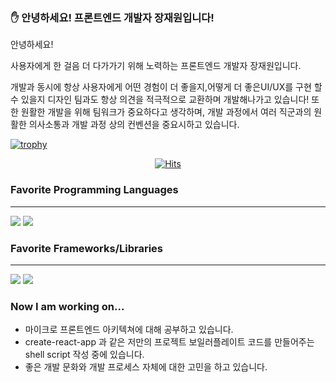 ### :hand: 안녕하세요! 프론트엔드 개발자 장재원입니다! 

안녕하세요!


사용자에게 한 걸음 더 다가가기 위해 노력하는 프론트엔드 개발자 장재원입니다.


개발과 동시에 항상 사용자에게 어떤 경험이 더 좋을지,어떻게 더 좋은UI/UX를 구현 할 수 있을지 디자인 팀과도 항상 의견을 적극적으로 교환하며 개발해나가고 있습니다!
또한 원활한 개발을 위해 팀워크가 중요하다고 생각하며, 개발 과정에서 여러 직군과의 원활한 의사소통과 개발 과정 상의 컨벤션을 중요시하고 있습니다.


<!-- [![Anurag's GitHub stats](https://github-readme-stats.vercel.app/api?username=jaychang99)](https://github.com/anuraghazra/github-readme-stats) -->


[![trophy](https://github-profile-trophy.vercel.app/?username=jaychang99)](https://github.com/jaychang00)


<!-- [![willianrod's wakatime stats](https://github-readme-stats.vercel.app/api/wakatime?username=jaychang99)](https://github.com/jaychang99) -->

<div align="center">
  
[![Hits](https://hits.seeyoufarm.com/api/count/incr/badge.svg?url=https://github.com/jaychang99)](https://github.com/jaychang99)
  
</div>

### Favorite Programming Languages
---
<p>
<img src="https://img.shields.io/badge/Typescript-3178C6?logo=typescript&logoColor=white&style=ShieldStyle"/>
<img src="https://img.shields.io/badge/Python-3776AB?logo=Python&logoColor=white&style=ShieldStyle" />
</p>

### Favorite Frameworks/Libraries
---
<p>
<img src="https://img.shields.io/badge/React-61DAFB?logo=react&logoColor=white&style=ShieldStyle" />
<img src="https://img.shields.io/badge/NextJS-000000?logo=next.js&logoColor=white&style=ShieldStyle" />

</p>

### Now I am working on...
* 마이크로 프론트엔드 아키텍쳐에 대해 공부하고 있습니다. 
* create-react-app 과 같은 저만의 프로젝트 보일러플레이트 코드를 만들어주는 shell script 작성 중에 있습니다. 
* 좋은 개발 문화와 개발 프로세스 자체에 대한 고민을 하고 있습니다. 

<!--
**jaychang99/jaychang99** is a ✨ _special_ ✨ repository because its `README.md` (this file) appears on your GitHub profile.

Here are some ideas to get you started:

- 🔭 I’m currently working on ...
- 🌱 I’m currently learning ...
- 👯 I’m looking to collaborate on ...
- 🤔 I’m looking for help with ...
- 💬 Ask me about ...
- 📫 How to reach me: ...
- 😄 Pronouns: ...
- ⚡ Fun fact: ...
-->

